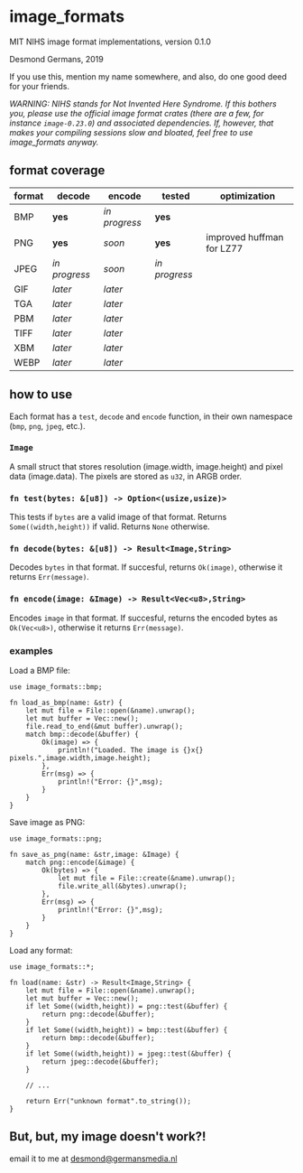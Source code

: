 # image_formats

MIT NIHS image format implementations, version 0.1.0

Desmond Germans, 2019

If you use this, mention my name somewhere, and also, do one good deed for your friends.

*WARNING: NIHS stands for Not Invented Here Syndrome. If this bothers you, please use the official image format crates (there are a few, for instance `image-0.23.0`) and associated dependencies. If, however, that makes your compiling sessions slow and bloated, feel free to use image_formats anyway.*

## format coverage

format | decode         | encode        | tested        | optimization
-------|----------------|---------------|---------------|-------------
BMP    | **yes**        | *in progress* | **yes**       |
PNG    | **yes**        | *soon*        | **yes**       | improved huffman for LZ77
JPEG   | *in progress*  | *soon*        | *in progress* |
GIF    | *later*        | *later*       |               |
TGA    | *later*        | *later*       |               |
PBM    | *later*        | *later*       |               |
TIFF   | *later*        | *later*       |               |
XBM    | *later*        | *later*       |               |
WEBP   | *later*        | *later*       |               |

## how to use

Each format has a `test`, `decode` and `encode` function, in their own namespace (`bmp`, `png`, `jpeg`, etc.).

### `Image`

A small struct that stores resolution (image.width, image.height) and pixel data (image.data). The pixels are stored as `u32`, in ARGB order.

### `fn test(bytes: &[u8]) -> Option<(usize,usize)>`

This tests if `bytes` are a valid image of that format. Returns `Some((width,height))` if valid. Returns `None` otherwise.

### `fn decode(bytes: &[u8]) -> Result<Image,String>`

Decodes `bytes` in that format. If succesful, returns `Ok(image)`, otherwise it returns `Err(message)`.

### `fn encode(image: &Image) -> Result<Vec<u8>,String>`

Encodes `image` in that format. If succesful, returns the encoded bytes as `Ok(Vec<u8>)`, otherwise it returns `Err(message)`.

### examples

Load a BMP file:

```
use image_formats::bmp;

fn load_as_bmp(name: &str) {
    let mut file = File::open(&name).unwrap();
    let mut buffer = Vec::new();
    file.read_to_end(&mut buffer).unwrap();
    match bmp::decode(&buffer) {
        Ok(image) => {
            println!("Loaded. The image is {}x{} pixels.",image.width,image.height);
        },
        Err(msg) => {
            println!("Error: {}",msg);
        }
    }
}
```

Save image as PNG:

```
use image_formats::png;

fn save_as_png(name: &str,image: &Image) {
    match png::encode(&image) {
        Ok(bytes) => {
            let mut file = File::create(&name).unwrap();
            file.write_all(&bytes).unwrap();
        },
        Err(msg) => {
            println!("Error: {}",msg);
        }
    }
}
```

Load any format:

```
use image_formats::*;

fn load(name: &str) -> Result<Image,String> {
    let mut file = File::open(&name).unwrap();
    let mut buffer = Vec::new();
    if let Some((width,height)) = png::test(&buffer) {
        return png::decode(&buffer);
    }
    if let Some((width,height)) = bmp::test(&buffer) {
        return bmp::decode(&buffer);
    }
    if let Some((width,height)) = jpeg::test(&buffer) {
        return jpeg::decode(&buffer);
    }

    // ...

    return Err("unknown format".to_string());
}
```

## But, but, my image doesn't work?!

email it to me at desmond@germansmedia.nl
